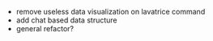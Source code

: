 - remove useless data visualization on lavatrice command
- add chat based data structure
- general refactor?
